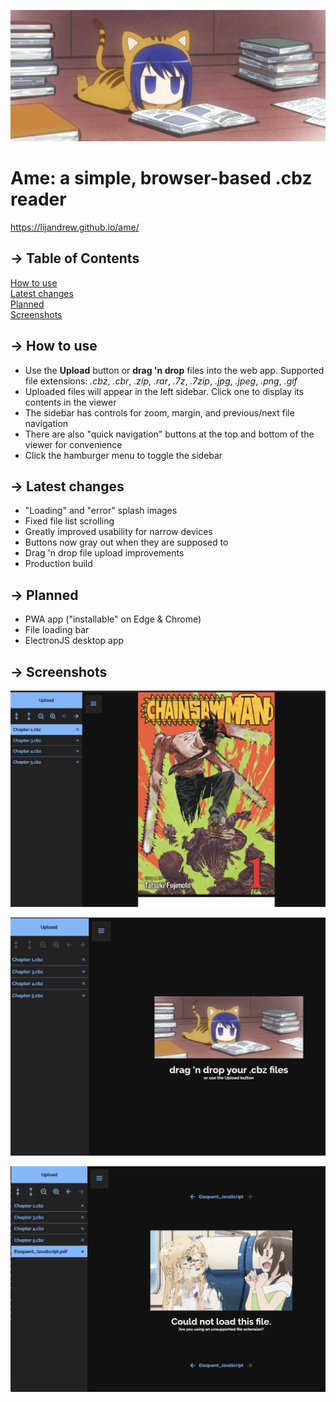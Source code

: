 ![Splash screen gif](./src/assets/splash.gif)

# **Ame: a simple, browser-based .cbz reader**

https://lijandrew.github.io/ame/

## &rarr; **Table of Contents**

[How to use](#how-to-use)  
[Latest changes](#latest-changes)  
[Planned](#planned)  
[Screenshots](#screenshots)

## &rarr; **How to use** <a id="how-to-use"></a>

- Use the **Upload** button or **drag 'n drop** files into the web app. Supported file extensions: _.cbz_, _.cbr_, _.zip_, _.rar_, _.7z_, _.7zip_, _.jpg_, _.jpeg_, _.png_, _.gif_
- Uploaded files will appear in the left sidebar. Click one to display its contents in the viewer
- The sidebar has controls for zoom, margin, and previous/next file navigation
- There are also "quick navigation" buttons at the top and bottom of the viewer for convenience
- Click the hamburger menu to toggle the sidebar

## &rarr; **Latest changes** <a id="latest-changes"></a>

- "Loading" and "error" splash images
- Fixed file list scrolling
- Greatly improved usability for narrow devices
- Buttons now gray out when they are supposed to
- Drag 'n drop file upload improvements
- Production build

## &rarr; **Planned** <a id="planned"></a>

- PWA app ("installable" on Edge & Chrome)
- File loading bar
- ElectronJS desktop app

## &rarr; **Screenshots** <a id="screenshots"></a>

![Demo screenshot 1](./screenshots/1.png)

![Demo screenshot 2](./screenshots/2.png)

![Demo screenshot 3](./screenshots/3.png)
